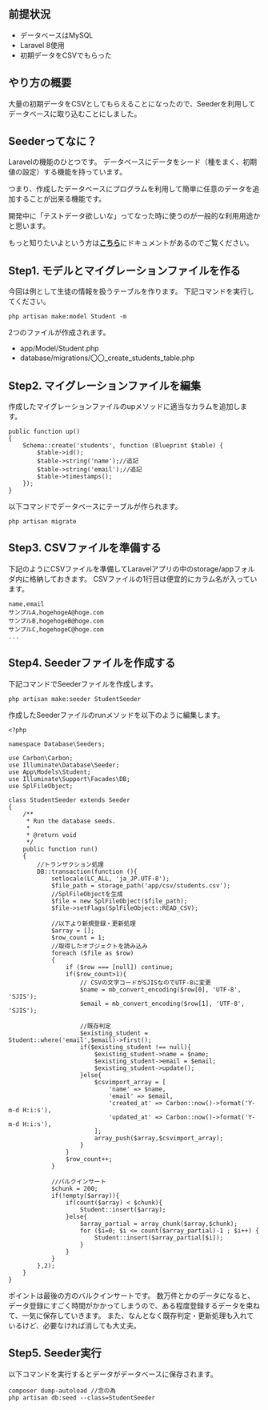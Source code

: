 ## 前提状況
- データベースはMySQL
- Laravel 8使用
- 初期データをCSVでもらった

## やり方の概要
大量の初期データをCSVとしてもらえることになったので、Seederを利用してデータベースに取り込むことにしました。

## Seederってなに？
Laravelの機能のひとつです。
データベースにデータをシード（種をまく、初期値の設定）する機能を持っています。

つまり、作成したデータベースにプログラムを利用して簡単に任意のデータを追加することが出来る機能です。

開発中に「テストデータ欲しいな」ってなった時に使うのが一般的な利用用途かと思います。

もっと知りたいよという方は[**こちら**](https://readouble.com/laravel/8.x/ja/seeding.html)にドキュメントがあるのでご覧ください。

## Step1. モデルとマイグレーションファイルを作る
今回は例として生徒の情報を扱うテーブルを作ります。
下記コマンドを実行してください。

```
php artisan make:model Student -m
```

2つのファイルが作成されます。

- app/Model/Student.php
- database/migrations/〇〇_create_students_table.php


## Step2. マイグレーションファイルを編集
作成したマイグレーションファイルのupメソッドに適当なカラムを追加します。

```php:database/migrations/〇〇_create_students_table.php
public function up()
{
    Schema::create('students', function (Blueprint $table) {
        $table->id();
        $table->string('name');//追記
        $table->string('email');//追記
        $table->timestamps();
    });
}
```

以下コマンドでデータベースにテーブルが作られます。

```
php artisan migrate
```
## Step3. CSVファイルを準備する
下記のようにCSVファイルを準備してLaravelアプリの中のstorage/appフォルダ内に格納しておきます。
CSVファイルの1行目は便宜的にカラム名が入っています。

```:storage/app/csv/students.csv
name,email
サンプルA,hogehogeA@hoge.com
サンプルB,hogehogeB@hoge.com
サンプルC,hogehogeC@hoge.com
...
```

## Step4. Seederファイルを作成する

下記コマンドでSeederファイルを作成します。
```
php artisan make:seeder StudentSeeder
```

作成したSeederファイルのrunメソッドを以下のように編集します。

```php:database/seeders/StudentSeeder.php
<?php

namespace Database\Seeders;

use Carbon\Carbon;
use Illuminate\Database\Seeder;
use App\Models\Student;
use Illuminate\Support\Facades\DB;
use SplFileObject;

class StudentSeeder extends Seeder
{
    /**
     * Run the database seeds.
     *
     * @return void
     */
    public function run()
    {
        //トランザクション処理
        DB::transaction(function (){
            setlocale(LC_ALL, 'ja_JP.UTF-8');
            $file_path = storage_path('app/csv/students.csv');
            //SplFileObjectを生成
            $file = new SplFileObject($file_path);
            $file->setFlags(SplFileObject::READ_CSV);

            //以下より新規登録・更新処理
            $array = [];
            $row_count = 1;
            //取得したオブジェクトを読み込み
            foreach ($file as $row)
            {
                if ($row === [null]) continue;
                if($row_count>1){
                    // CSVの文字コードがSJISなのでUTF-8に変更
                    $name = mb_convert_encoding($row[0], 'UTF-8', 'SJIS');
                    $email = mb_convert_encoding($row[1], 'UTF-8', 'SJIS');

                    //既存判定
                    $existing_student = Student::where('email',$email)->first();
                    if($existing_student !== null){
                        $existing_student->name = $name;
                        $existing_student->email = $email;
                        $existing_student->update();
                    }else{
                        $csvimport_array = [
                            'name' => $name,
                            'email' => $email,
                            'created_at' => Carbon::now()->format('Y-m-d H:i:s'),
                            'updated_at' => Carbon::now()->format('Y-m-d H:i:s'),
                        ];
                        array_push($array,$csvimport_array);
                    }
                }
                $row_count++;
            }

            //バルクインサート
            $chunk = 200;
            if(!empty($array)){
                if(count($array) < $chunk){
                    Student::insert($array);
                }else{
                    $array_partial = array_chunk($array,$chunk);
                    for ($i=0; $i <= count($array_partial)-1 ; $i++) {
                        Student::insert($array_partial[$i]);
                    }
                }
            }
        },2);
    }
}
```
ポイントは最後の方のバルクインサートです。
数万件とかのデータになると、データ登録にすごく時間がかかってしまうので、ある程度登録するデータを束ねて、一気に保存していきます。
また、なんとなく既存判定・更新処理も入れているけど、必要なければ消しても大丈夫。

## Step5. Seeder実行

以下コマンドを実行するとデータがデータベースに保存されます。
```
composer dump-autoload //念の為
php artisan db:seed --class=StudentSeeder
```